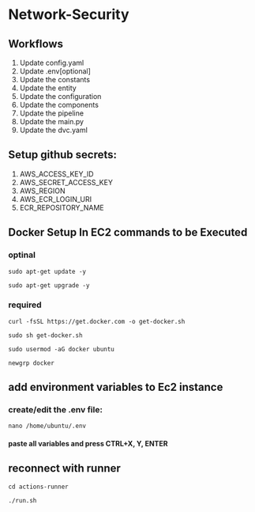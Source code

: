 # Network-Security


## Workflows

1. Update config.yaml
2. Update .env[optional]
3. Update the constants
4. Update the entity
5. Update the configuration
6. Update the components
7. Update the pipeline 
8. Update the main.py
9. Update the dvc.yaml

## Setup github secrets:
1. AWS_ACCESS_KEY_ID
2. AWS_SECRET_ACCESS_KEY
3. AWS_REGION
4. AWS_ECR_LOGIN_URI
5. ECR_REPOSITORY_NAME

## Docker Setup In EC2 commands to be Executed
### optinal

```
sudo apt-get update -y
```
```
sudo apt-get upgrade -y
```

### required

```
curl -fsSL https://get.docker.com -o get-docker.sh
```
```
sudo sh get-docker.sh
```
```
sudo usermod -aG docker ubuntu
```
```
newgrp docker
```

## add environment variables to Ec2 instance
### create/edit the .env file:
```
nano /home/ubuntu/.env
```
####  paste all variables and press CTRL+X, Y, ENTER

## reconnect with runner
```
cd actions-runner
```

```
./run.sh
```

